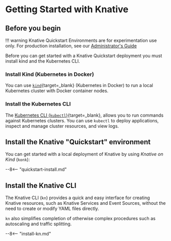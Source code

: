 # Getting Started with Knative
## Before you begin
!!! warning
    Knative Quickstart Environments are for experimentation use only. For production installation, see our [Administrator's Guide](../admin)

Before you can get started with a Knative Quickstart deployment you must install kind and the Kubernetes CLI.

### Install Kind (Kubernetes in Docker)

You can use [`kind`](https://kind.sigs.k8s.io/docs/user/quick-start){target=_blank} (Kubernetes in Docker) to run a local Kubernetes cluster with Docker container nodes.

### Install the Kubernetes CLI

The [Kubernetes CLI (`kubectl`)](https://kubernetes.io/docs/tasks/tools/install-kubectl){target=_blank}, allows you to run commands against Kubernetes clusters. You can use `kubectl` to deploy applications, inspect and manage cluster resources, and view logs.


## Install the Knative "Quickstart" environment

You can get started with a local deployment of Knative by using _Knative on Kind_ (`konk`):

--8<-- "quickstart-install.md"

## Install the Knative CLI

The Knative CLI (`kn`) provides a quick and easy interface for creating Knative resources, such as Knative Services and Event Sources, without the need to create or modify YAML files directly.

`kn` also simplifies completion of otherwise complex procedures such as autoscaling and traffic splitting.

--8<-- "install-kn.md"
